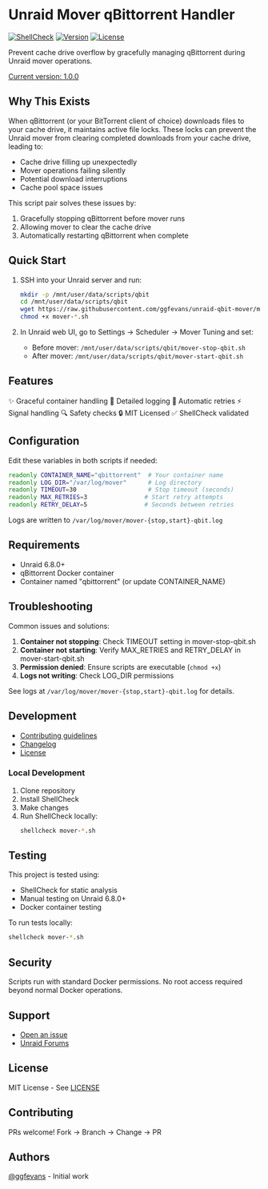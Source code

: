 # Unraid Mover qBittorrent Handler

[![ShellCheck](https://github.com/ggfevans/unraid-qbit-mover/workflows/ShellCheck/badge.svg)](https://github.com/ggfevans/unraid-qbit-mover/actions)
[![Version](https://img.shields.io/github/v/release/ggfevans/unraid-qbit-mover)](https://github.com/ggfevans/unraid-qbit-mover/releases)
[![License](https://img.shields.io/github/license/ggfevans/unraid-qbit-mover)](LICENSE)

Prevent cache drive overflow by gracefully managing qBittorrent during Unraid mover operations.

[Current version: 1.0.0](CHANGELOG.md)

## Why This Exists

When qBittorrent (or your BitTorrent client of choice) downloads files to your cache drive, it maintains active file locks. These locks can prevent the Unraid mover from clearing completed downloads from your cache drive, leading to:

- Cache drive filling up unexpectedly
- Mover operations failing silently
- Potential download interruptions
- Cache pool space issues

This script pair solves these issues by:
1. Gracefully stopping qBittorrent before mover runs
2. Allowing mover to clear the cache drive
3. Automatically restarting qBittorrent when complete

## Quick Start

1. SSH into your Unraid server and run:
   ```bash
   mkdir -p /mnt/user/data/scripts/qbit
   cd /mnt/user/data/scripts/qbit
   wget https://raw.githubusercontent.com/ggfevans/unraid-qbit-mover/main/{mover-stop-qbit.sh,mover-start-qbit.sh}
   chmod +x mover-*.sh
   ```

2. In Unraid web UI, go to Settings → Scheduler → Mover Tuning and set:
   - Before mover: `/mnt/user/data/scripts/qbit/mover-stop-qbit.sh`
   - After mover: `/mnt/user/data/scripts/qbit/mover-start-qbit.sh`

## Features

✨ Graceful container handling
📝 Detailed logging
🔄 Automatic retries
⚡ Signal handling
🔍 Safety checks
🔒 MIT Licensed
✅ ShellCheck validated

## Configuration

Edit these variables in both scripts if needed:

```bash
readonly CONTAINER_NAME="qbittorrent"  # Your container name
readonly LOG_DIR="/var/log/mover"      # Log directory
readonly TIMEOUT=30                    # Stop timeout (seconds)
readonly MAX_RETRIES=3                # Start retry attempts
readonly RETRY_DELAY=5                # Seconds between retries
```

Logs are written to `/var/log/mover/mover-{stop,start}-qbit.log`

## Requirements

- Unraid 6.8.0+
- qBittorrent Docker container
- Container named "qbittorrent" (or update CONTAINER_NAME)

## Troubleshooting

Common issues and solutions:

1. **Container not stopping**: Check TIMEOUT setting in mover-stop-qbit.sh
2. **Container not starting**: Verify MAX_RETRIES and RETRY_DELAY in mover-start-qbit.sh
3. **Permission denied**: Ensure scripts are executable (`chmod +x`)
4. **Logs not writing**: Check LOG_DIR permissions

See logs at `/var/log/mover/mover-{stop,start}-qbit.log` for details.

## Development

- [Contributing guidelines](CONTRIBUTING.md)
- [Changelog](CHANGELOG.md)
- [License](LICENSE)

### Local Development

1. Clone repository
2. Install ShellCheck
3. Make changes
4. Run ShellCheck locally:
   ```bash
   shellcheck mover-*.sh
   ```

## Testing

This project is tested using:
- ShellCheck for static analysis
- Manual testing on Unraid 6.8.0+
- Docker container testing

To run tests locally:
```bash
shellcheck mover-*.sh
```

## Security

Scripts run with standard Docker permissions. No root access required beyond normal Docker operations.

## Support

- [Open an issue](https://github.com/ggfevans/unraid-qbit-mover/issues)
- [Unraid Forums](https://forums.unraid.net/)

## License

MIT License - See [LICENSE](LICENSE)

## Contributing

PRs welcome! Fork → Branch → Change → PR

## Authors

[@ggfevans](https://github.com/ggfevans) - Initial work